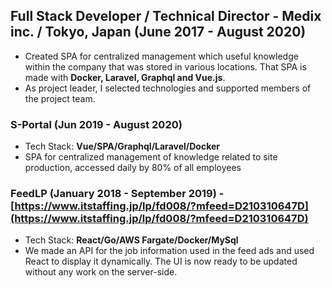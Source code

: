 ## **Full Stack Developer / Technical Director** - Medix inc. / Tokyo, Japan (June 2017 - August 2020)

- Created SPA for centralized management which useful knowledge within the company that was stored in various locations. That SPA is made with **Docker, Laravel, Graphql and Vue.js**.
- As project leader, I selected technologies and supported members of the project team.


### S-Portal (Jun 2019 - August 2020)

- Tech Stack: **Vue/SPA/Graphql/Laravel/Docker**
- SPA for centralized management of knowledge related to site production, accessed daily by 80% of all employees

### FeedLP (January 2018 - September 2019) - [https://www.itstaffing.jp/lp/fd008/?mfeed=D210310647D](https://www.itstaffing.jp/lp/fd008/?mfeed=D210310647D)

- Tech Stack: **React/Go/AWS Fargate/Docker/MySql**
- We made an API for the job information used in the feed ads and used React to display it dynamically. The UI is now ready to be updated without any work on the server-side.